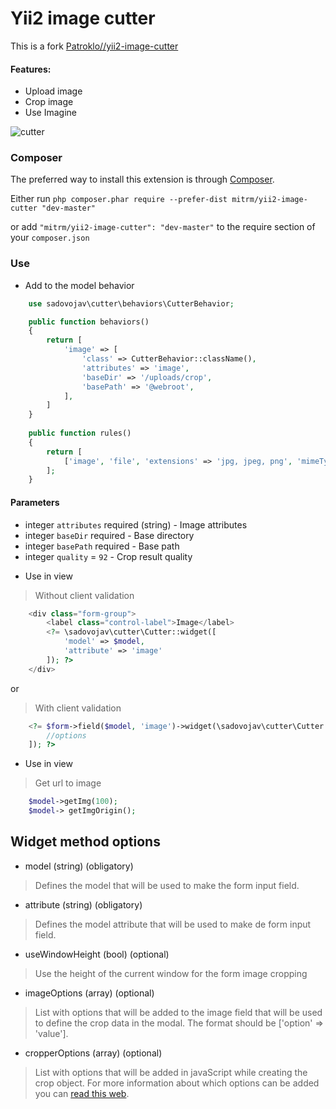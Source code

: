# Yii2 image cutter

This is a fork [Patroklo//yii2-image-cutter](https://github.com/davfervaz/yii2-image-cutter)

#### Features:
- Upload image
- Crop image
- Use Imagine

![cutter](https://cloud.githubusercontent.com/assets/9282021/8411519/fd601b0e-1e8c-11e5-83a5-1f8c4195f562.jpg)

### Composer

The preferred way to install this extension is through [Composer](http://getcomposer.org/).

Either run ```php composer.phar require --prefer-dist mitrm/yii2-image-cutter "dev-master"```

or add ```"mitrm/yii2-image-cutter": "dev-master"``` to the require section of your ```composer.json```

### Use

* Add to the model behavior

```php
    use sadovojav\cutter\behaviors\CutterBehavior;

    public function behaviors()
    {
        return [
            'image' => [
                'class' => CutterBehavior::className(),
                'attributes' => 'image',
                'baseDir' => '/uploads/crop',
                'basePath' => '@webroot',
            ],
        ]
    }
    
    public function rules()
    {
        return [
            ['image', 'file', 'extensions' => 'jpg, jpeg, png', 'mimeTypes' => 'image/jpeg, image/png'],
        ];
    }
```

#### Parameters
- integer `attributes` required (string) - Image attributes
- integer `baseDir` required - Base directory
- integer `basePath` required - Base path
- integer `quality` =  `92` - Crop result quality

* Use in view
> Without client validation

```php
    <div class="form-group">
        <label class="control-label">Image</label>
        <?= \sadovojav\cutter\Cutter::widget([
            'model' => $model,
            'attribute' => 'image'
        ]); ?>
    </div>
```

or

> With client validation

```php
    <?= $form->field($model, 'image')->widget(\sadovojav\cutter\Cutter::className(), [
        //options
    ]); ?>
```

* Use in view

> Get url to image

```php
    $model->getImg(100);
    $model-> getImgOrigin();
```
## Widget method options

* model (string) (obligatory)
> Defines the model that will be used to make the form input field.

* attribute (string) (obligatory)
> Defines the model attribute that will be used to make de form input field.

* useWindowHeight (bool) (optional)
> Use the height of the current window for the form image cropping

* imageOptions (array) (optional)
> List with options that will be added to the image field that will be used to define the crop data in the modal. The format should be ['option' => 'value'].

* cropperOptions (array) (optional)
> List with options that will be added in javaScript while creating the crop object. For more information about which options can be added you can [read this web](https://github.com/fengyuanchen/cropper#options).